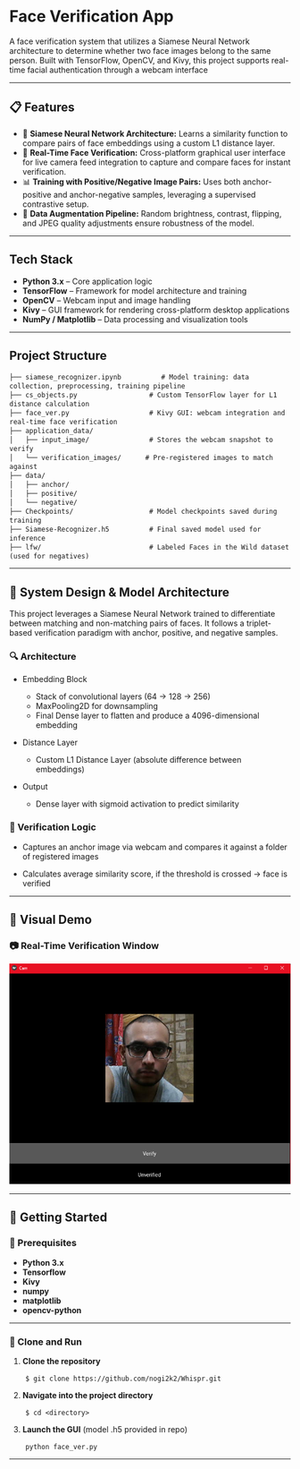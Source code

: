 # Face Verification App

A face verification system that utilizes a Siamese Neural Network architecture to determine whether two face images belong to the same person. Built with TensorFlow, OpenCV, and Kivy, this project supports real-time facial authentication through a webcam interface

---

## 📋 Features

- 🧠 **Siamese Neural Network Architecture:** Learns a similarity function to compare pairs of face embeddings using a custom L1 distance layer.
- 🧪 **Real-Time Face Verification:** Cross-platform graphical user interface for live camera feed integration to capture and compare faces for instant verification.
- 📊 **Training with Positive/Negative Image Pairs:** Uses both anchor-positive and anchor-negative samples, leveraging a supervised contrastive setup.
- 🎨 **Data Augmentation Pipeline:** Random brightness, contrast, flipping, and JPEG quality adjustments ensure robustness of the model.

---

## Tech Stack

- **Python 3.x** – Core application logic
- **TensorFlow** – Framework for model architecture and training
- **OpenCV** – Webcam input and image handling
- **Kivy** – GUI framework for rendering cross-platform desktop applications
- **NumPy / Matplotlib** – Data processing and visualization tools

---

## Project Structure

```
├── siamese_recognizer.ipynb          # Model training: data collection, preprocessing, training pipeline
├── cs_objects.py                  # Custom TensorFlow layer for L1 distance calculation
├── face_ver.py                    # Kivy GUI: webcam integration and real-time face verification
├── application_data/
│   ├── input_image/               # Stores the webcam snapshot to verify
│   └── verification_images/      # Pre-registered images to match against
├── data/
│   ├── anchor/
│   ├── positive/
│   └── negative/
├── Checkpoints/                   # Model checkpoints saved during training
├── Siamese-Recognizer.h5          # Final saved model used for inference
├── lfw/                           # Labeled Faces in the Wild dataset (used for negatives)

```

---

## 🧠 System Design & Model Architecture

This project leverages a Siamese Neural Network trained to differentiate between matching and non-matching pairs of faces. It follows a triplet-based verification paradigm with anchor, positive, and negative samples.

### 🔍 Architecture

- Embedding Block
    - Stack of convolutional layers (64 → 128 → 256)
    - MaxPooling2D for downsampling
    - Final Dense layer to flatten and produce a 4096-dimensional embedding

- Distance Layer
    - Custom L1 Distance Layer (absolute difference between embeddings)

- Output
    - Dense layer with sigmoid activation to predict similarity

### 📶 Verification Logic

- Captures an anchor image via webcam and compares it against a folder of registered images

- Calculates average similarity score, if the threshold is crossed → face is verified

---

## 📸 Visual Demo

### 📷 Real-Time Verification Window

<p align="center">
 <img src="readme_refs/kivy_app.png" width="600" alt="Face Verification GUI">
</p>

---

## 📆 Getting Started

### 📁 Prerequisites

- **Python 3.x**  
- **Tensorflow**
- **Kivy**
- **numpy**
- **matplotlib**
- **opencv-python**

---

###  🚀 Clone and Run

1. **Clone the repository**
```
    $ git clone https://github.com/nogi2k2/Whispr.git
```

2. **Navigate into the project directory**
```
    $ cd <directory>
```

3. **Launch the GUI**  (model .h5 provided in repo)
```
    python face_ver.py
```
---
